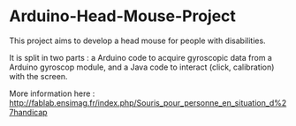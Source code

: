 # Arduino-Head-Mouse-Project

This project aims to develop a head mouse for people with disabilities.

It is split in two parts : a Arduino code to acquire gyroscopic data from a Arduino gyroscop module, and a Java code to interact (click, calibration) with the screen.

More information here :
http://fablab.ensimag.fr/index.php/Souris_pour_personne_en_situation_d%27handicap
